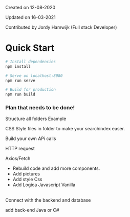 Created on 12-08-2020

Updated on 16-03-2021

Contributed by Jordy Hamwijk (Full stack Developer)
# Quick Start

```bash
# Install dependencies
npm install

# Serve on localhost:8080
npm run serve

# Build for production
npm run build
```



### Plan that needs to be done!

Structure all folders
Example

CSS Style files in folder to make your searchindex easer.

Build your own APi calls

HTTP request

Axios/Fetch
- Rebuild code and add more components.
- Add pictures
- Add style Css
- Add Logica Javascript Vanilla

<br/>
Connect with the backend and database

add back-end  Java or C#
